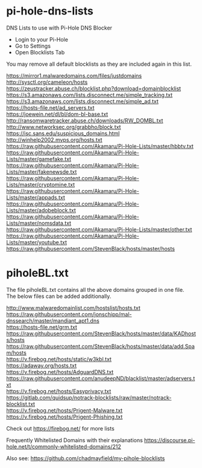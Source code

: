 # pi-hole-dns-lists
DNS Lists to use with Pi-Hole DNS Blocker

 - Login to your Pi-Hole
 - Go to Settings
 - Open Blocklists Tab
 
You may remove all default blocklists as they are included again in this list.

https://mirror1.malwaredomains.com/files/justdomains </br>
http://sysctl.org/cameleon/hosts </br>
https://zeustracker.abuse.ch/blocklist.php?download=domainblocklist 	 </br>
https://s3.amazonaws.com/lists.disconnect.me/simple_tracking.txt 	 </br>
https://s3.amazonaws.com/lists.disconnect.me/simple_ad.txt 	 </br>
https://hosts-file.net/ad_servers.txt 	 </br>
https://joewein.net/dl/bl/dom-bl-base.txt 	 </br>
http://ransomwaretracker.abuse.ch/downloads/RW_DOMBL.txt 	 </br>
http://www.networksec.org/grabbho/block.txt 	 </br>
https://isc.sans.edu/suspicious_domains.html 	 </br>
http://winhelp2002.mvps.org/hosts.txt 	 </br>
https://raw.githubusercontent.com/Akamaru/Pi-Hole-Lists/master/hbbtv.txt 	 </br>
https://raw.githubusercontent.com/Akamaru/Pi-Hole-Lists/master/gamefake.txt 	 </br>
https://raw.githubusercontent.com/Akamaru/Pi-Hole-Lists/master/fakenewsde.txt 	 </br>
https://raw.githubusercontent.com/Akamaru/Pi-Hole-Lists/master/cryptomine.txt 	 </br>
https://raw.githubusercontent.com/Akamaru/Pi-Hole-Lists/master/appads.txt 	 </br>
https://raw.githubusercontent.com/Akamaru/Pi-Hole-Lists/master/adobeblock.txt 	 </br>
https://raw.githubusercontent.com/Akamaru/Pi-Hole-Lists/master/nomsdata.txt 	 </br>
https://raw.githubusercontent.com/Akamaru/Pi-Hole-Lists/master/other.txt 	 </br>
https://raw.githubusercontent.com/Akamaru/Pi-Hole-Lists/master/youtube.txt 	 </br>
https://raw.githubusercontent.com/StevenBlack/hosts/master/hosts </br>

<h1>piholeBL.txt</h1>
The file piholeBL.txt contains all the above domains grouped in one file. </br>
The below files can be added additionally. <p>

http://www.malwaredomainlist.com/hostslist/hosts.txt </br>
https://raw.githubusercontent.com/jonschipp/mal-dnssearch/master/mandiant_apt1.dns </br>
https://hosts-file.net/grm.txt </br>
https://raw.githubusercontent.com/StevenBlack/hosts/master/data/KADhosts/hosts </br>
https://raw.githubusercontent.com/StevenBlack/hosts/master/data/add.Spam/hosts </br>
https://v.firebog.net/hosts/static/w3kbl.txt </br>
https://adaway.org/hosts.txt </br>
https://v.firebog.net/hosts/AdguardDNS.txt </br>
https://raw.githubusercontent.com/anudeepND/blacklist/master/adservers.txt </br>
https://v.firebog.net/hosts/Easyprivacy.txt </br>
https://gitlab.com/quidsup/notrack-blocklists/raw/master/notrack-blocklist.txt </br>
https://v.firebog.net/hosts/Prigent-Malware.txt </br>
https://v.firebog.net/hosts/Prigent-Phishing.txt </br>

Check out https://firebog.net/ for more lists

Frequently Whitelisted Domains with their explanations
https://discourse.pi-hole.net/t/commonly-whitelisted-domains/212

Also see: https://github.com/chadmayfield/my-pihole-blocklists
